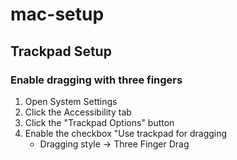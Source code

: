 # mac-setup

## Trackpad Setup

### Enable dragging with three fingers

1. Open System Settings
2. Click the Accessibility tab
3. Click the "Trackpad Options" button
4. Enable the checkbox "Use trackpad for dragging
   - Dragging style -> Three Finger Drag
